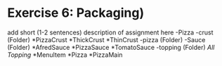 # Exercise 6: Packaging)

add short (1-2 sentences) description of assignment here
-Pizza
    -crust (Folder)
          *PizzaCrust
          *ThickCrust
          *ThinCrust
    -pizza (Folder)
          -Sauce (Folder)
          *AfredSauce
          *PizzaSauce
          *TomatoSauce
    -topping (Folder)
          *All Topping*
    *MenuItem
    *Pizza
    *PizzaMain
